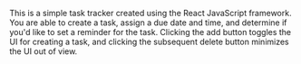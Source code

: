 This is a simple task tracker created using the React JavaScript framework. You are able to create a task, assign a due date and time, and determine if you'd like to set a reminder for the task.
Clicking the add button toggles the UI for creating a task, and clicking the subsequent delete button minimizes the UI out of view. 